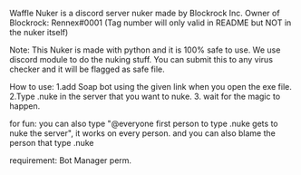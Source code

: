 Waffle Nuker is a discord server nuker made by Blockrock Inc.
Owner of Blockrock: Rennex#0001 (Tag number will only valid in README but NOT in the nuker itself)

Note: This Nuker is made with python and it is 100% safe to use. We use discord module to do the nuking stuff. You can submit this to any virus checker and it will be flagged as safe file.

How to use:
1.add Soap bot using the given link when you open the exe file.
2.Type .nuke in the server that you want to nuke. 
3. wait for the magic to happen. 

for fun: you can also type "@everyone first person to type .nuke gets to nuke the server", it works on every person. and you can also blame the person that type .nuke

requirement: Bot Manager perm.
